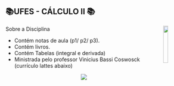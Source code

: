 
## 📚UFES - CÁLCULO II 📚
<img align="right" width="16%" src="https://user-images.githubusercontent.com/80075307/220129072-48d5ff96-a10d-4e0b-9024-9374bee2c0c2.svg">

Sobre a Disciplina
  * Contém notas de aula (p1/ p2/ p3).
  * Contém livros.
  * Contém Tabelas (integral e derivada)
  * Ministrada pelo professor Vinicius Bassi Coswosck (currículo lattes abaixo)
  
<div align="center">
    <a href="http://lattes.cnpq.br/0882659194498665" target="_blank"
      ><img
        src="https://img.shields.io/badge/-Currículo Lattes-%230077B5?style=for-the-badge&logo=linkedin&logoColor=white"
        target="_blank"
  </div>
